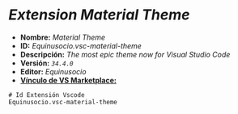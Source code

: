 <!-- Autor: Daniel Benjamin Perez Morales -->
<!-- GitHub: https://github.com/DanielBenjaminPerezMoralesDev13 -->
<!-- GitLab: https://gitlab.com/DanielBenjaminPerezMoralesDev13 -->
<!-- Correo electrónico: danielperezdev@proton.me -->

# ***Extension Material Theme***

- **Nombre:** *Material Theme*
- **ID:** *Equinusocio.vsc-material-theme*
- **Descripción:** *The most epic theme now for Visual Studio Code*
- **Versión:** *`34.4.0`*
- **Editor:** *Equinusocio*
- **[Vínculo de VS Marketplace:](https://marketplace.visualstudio.com/items?itemName=Equinusocio.vsc-material-theme "https://marketplace.visualstudio.com/items?itemName=Equinusocio.vsc-material-theme")**

```plaintext
# Id Extensión Vscode
Equinusocio.vsc-material-theme
```

